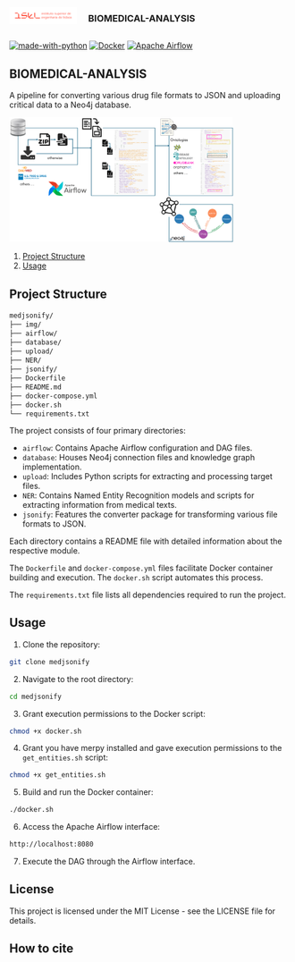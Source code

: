 <div id="top"></div>
<!-- PROJECT SHIELDS -->
<!--
*** I'm using markdown "reference style" links for readability.
*** Reference links are enclosed in brackets [ ] instead of parentheses ( ).
*** See the bottom of this document for the declaration of the reference variables
*** for contributors-url, forks-url, etc. This is an optional, concise syntax you may use.
*** https://www.markdownguide.org/basic-syntax/#reference-style-links
-->



<!-- PROJECT LOGO -->
<br />
<div style="display: flex; align-items: center;">
    <div style="flex: 1;">
        <a href="https://isel.pt" target="_blank">
            <img src="./img/01_ISEL-Logotipo-RGB_Horizontal.png" alt="ISEL logo" style="width: 400px; height: auto;">
        </a>
    </div>
    <div style="flex: 3; text-align: left; padding-left: 20px;">
        <h3>BIOMEDICAL-ANALYSIS</h3>
    </div>
</div>

[![made-with-python](https://img.shields.io/badge/Made%20with-Python-1f425f.svg)](https://www.python.org/)
[![Docker](https://img.shields.io/badge/Docker-Available-blue.svg)](https://www.docker.com/)
[![Apache Airflow](https://img.shields.io/badge/Apache%20Airflow-017CEE?style=for-the-badge&logo=Apache%20Airflow&logoColor=white)](https://airflow.apache.org)

## BIOMEDICAL-ANALYSIS

A pipeline for converting various drug file formats to JSON and uploading critical data to a Neo4j database.

<img src="./img/airflow_orchestration.png" width="400" />

1. [Project Structure](#project-structure)
2. [Usage](#usage)

## Project Structure

```
medjsonify/
├── img/
├── airflow/
├── database/
├── upload/
├── NER/
├── jsonify/
├── Dockerfile
├── README.md
├── docker-compose.yml
├── docker.sh
└── requirements.txt
```

The project consists of four primary directories:
- `airflow`: Contains Apache Airflow configuration and DAG files.
- `database`: Houses Neo4j connection files and knowledge graph implementation.
- `upload`: Includes Python scripts for extracting and processing target files.
- `NER`: Contains Named Entity Recognition models and scripts for extracting information from medical texts.
- `jsonify`: Features the converter package for transforming various file formats to JSON.

Each directory contains a README file with detailed information about the respective module.

The `Dockerfile` and `docker-compose.yml` files facilitate Docker container building and execution. The `docker.sh` script automates this process.

The `requirements.txt` file lists all dependencies required to run the project.

## Usage

1. Clone the repository:
```bash
git clone medjsonify
```

2. Navigate to the root directory:
```bash
cd medjsonify
```

3. Grant execution permissions to the Docker script:
```bash
chmod +x docker.sh
```
4. Grant you have merpy installed and gave execution permissions to the `get_entities.sh` script:
```bash
chmod +x get_entities.sh
```

5. Build and run the Docker container:
```bash
./docker.sh
```

6. Access the Apache Airflow interface:
```bash
http://localhost:8080
```

7. Execute the DAG through the Airflow interface.

## License

This project is licensed under the MIT License - see the LICENSE file for details.

## How to cite
